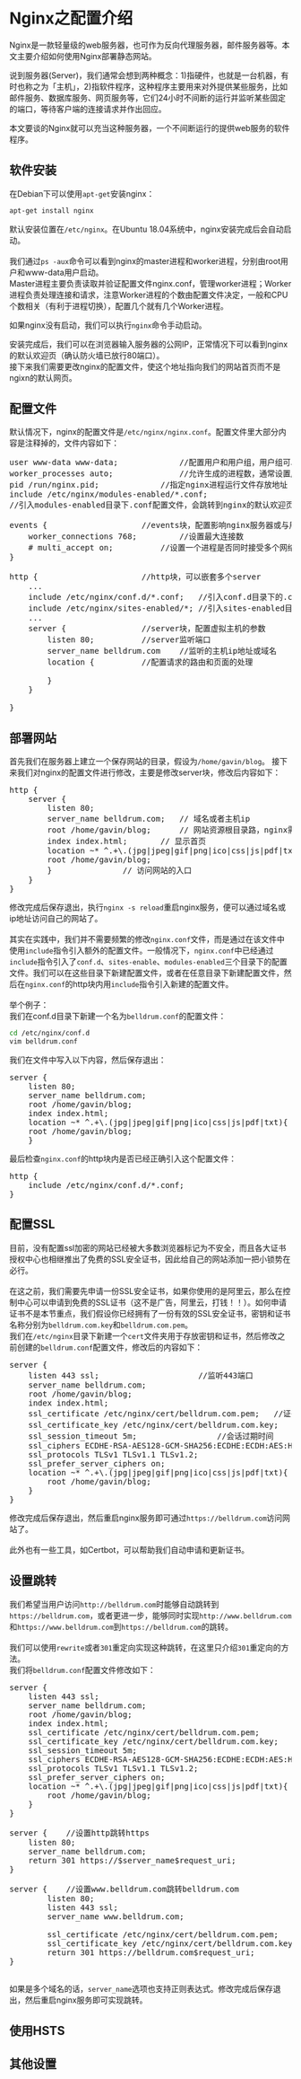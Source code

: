 # Nginx之配置介绍

Nginx是一款轻量级的web服务器，也可作为反向代理服务器，邮件服务器等。本文主要介绍如何使用Nginx部署静态网站。  

说到服务器(Server)，我们通常会想到两种概念：1)指硬件，也就是一台机器，有时也称之为「主机」，2)指软件程序，这种程序主要用来对外提供某些服务，比如邮件服务、数据库服务、网页服务等，它们24小时不间断的运行并监听某些固定的端口，等待客户端的连接请求并作出回应。  

本文要谈的Nginx就可以充当这种服务器，一个不间断运行的提供web服务的软件程序。  

## 软件安装

在Debian下可以使用`apt-get`安装nginx：  
```bash
apt-get install nginx
```
默认安装位置在`/etc/nginx`。在Ubuntu 18.04系统中，nginx安装完成后会自动启动。  
<br />
我们通过`ps -aux`命令可以看到nginx的master进程和worker进程，分别由root用户和www-data用户启动。  
Master进程主要负责读取并验证配置文件nginx.conf，管理worker进程；Worker进程负责处理连接和请求，注意Worker进程的个数由配置文件决定，一般和CPU个数相关（有利于进程切换），配置几个就有几个Worker进程。  

如果nginx没有启动，我们可以执行`nginx`命令手动启动。  

安装完成后，我们可以在浏览器输入服务器的公网IP，正常情况下可以看到nginx的默认欢迎页（确认防火墙已放行80端口）。  
接下来我们需要更改nginx的配置文件，使这个地址指向我们的网站首页而不是ngixn的默认网页。  

## 配置文件
默认情况下，nginx的配置文件是`/etc/nginx/nginx.conf`。配置文件里大部分内容是注释掉的，文件内容如下：  

<pre>
user www-data www-data;				//配置用户和用户组，用户组可以为空
worker_processes auto;				//允许生成的进程数，通常设置成和cpu数量相等
pid /run/nginx.pid;				//指定nginx进程运行文件存放地址
include /etc/nginx/modules-enabled/*.conf;
//引入modules-enabled目录下.conf配置文件，会跳转到nginx的默认欢迎页

events {					//events块，配置影响nginx服务器或与用户的网络连接
	worker_connections 768;			//设置最大连接数
	# multi_accept on;			//设置一个进程是否同时接受多个网络连接
}

http {						//http块，可以嵌套多个server
	...
	include /etc/nginx/conf.d/*.conf;	//引入conf.d目录下的.conf配置文件
	include /etc/nginx/sites-enabled/*;	//引入sites-enabled目录下的所有配置文件
	...
	server {				//server块，配置虚拟主机的参数
		listen 80;			//server监听端口
		server_name belldrum.com	//监听的主机ip地址或域名
		location {			//配置请求的路由和页面的处理

		}
	}

}
</pre>

## 部署网站
首先我们在服务器上建立一个保存网站的目录，假设为`/home/gavin/blog`。
接下来我们对nginx的配置文件进行修改，主要是修改server块，修改后内容如下：  
<pre>
http {
	server {
		listen 80;
		server_name belldrum.com;	// 域名或者主机ip
		root /home/gavin/blog;		// 网站资源根目录路，nginx需要有该目录的读取权限
		index index.html;		// 显示首页
		location ~* ^.+\.(jpg|jpeg|gif|png|ico|css|js|pdf|txt){
    	root /home/gavin/blog;
		}				// 访问网站的入口
	}
}
</pre>
修改完成后保存退出，执行`nginx -s reload`重启nginx服务，便可以通过域名或ip地址访问自己的网站了。  
<br />
其实在实践中，我们并不需要频繁的修改`nginx.conf`文件，而是通过在该文件中使用`include`指令引入额外的配置文件。一般情况下，`nginx.conf`中已经通过`include`指令引入了`conf.d`、`sites-enable`、`modules-enabled`三个目录下的配置文件。我们可以在这些目录下新建配置文件，或者在任意目录下新建配置文件，然后在`nginx.conf`的http块内用`include`指令引入新建的配置文件。  
<br />
举个例子：  
我们在conf.d目录下新建一个名为`belldrum.conf`的配置文件：  
```bash
cd /etc/nginx/conf.d
vim belldrum.conf
```
我们在文件中写入以下内容，然后保存退出：

<pre>
server {
	listen 80;
	server_name belldrum.com;
	root /home/gavin/blog;
	index index.html;
	location ~* ^.+\.(jpg|jpeg|gif|png|ico|css|js|pdf|txt){
    root /home/gavin/blog;
	}
</pre>  

最后检查`nginx.conf`的http块内是否已经正确引入这个配置文件：  
<pre>
http {
	include /etc/nginx/conf.d/*.conf;
}
</pre>

## 配置SSL
目前，没有配置ssl加密的网站已经被大多数浏览器标记为不安全，而且各大证书授权中心也相继推出了免费的SSL安全证书，因此给自己的网站添加一把小锁势在必行。  
<br />
在这之前，我们需要先申请一份SSL安全证书，如果你使用的是阿里云，那么在控制中心可以申请到免费的SSL证书（这不是广告，阿里云，打钱！！）。如何申请证书不是本节重点，我们假设你已经拥有了一份有效的SSL安全证书，密钥和证书名称分别为`belldrum.com.key`和`belldrum.com.pem`。  
我们在`/etc/nginx`目录下新建一个`cert`文件夹用于存放密钥和证书，然后修改之前创建的`belldrum.conf`配置文件，修改后的内容如下：  

<pre>
server {
	listen 443 ssl;						//监听443端口
	server_name belldrum.com; 
	root /home/gavin/blog;
	index index.html;
	ssl_certificate /etc/nginx/cert/belldrum.com.pem;	//证书路径
	ssl_certificate_key /etc/nginx/cert/belldrum.com.key;	//私钥路径
	ssl_session_timeout 5m;					//会话过期时间
	ssl_ciphers ECDHE-RSA-AES128-GCM-SHA256:ECDHE:ECDH:AES:HIGH:!NULL:!aNULL:!MD5:!ADH:!RC4;
	ssl_protocols TLSv1 TLSv1.1 TLSv1.2;
	ssl_prefer_server_ciphers on;
	location ~* ^.+\.(jpg|jpeg|gif|png|ico|css|js|pdf|txt){
		root /home/gavin/blog;
	}
}
</pre>

修改完成后保存退出，然后重启nginx服务即可通过`https://belldrum.com`访问网站了。  
<br />
此外也有一些工具，如Certbot，可以帮助我们自动申请和更新证书。  

## 设置跳转
我们希望当用户访问`http://belldrum.com`时能够自动跳转到`https://belldrum.com`，或者更进一步，能够同时实现`http://www.belldrum.com`和`https://www.belldrum.com`到`https://belldrum.com`的跳转。  
<br />
我们可以使用`rewrite`或者`301`重定向实现这种跳转，在这里只介绍`301`重定向的方法。  
我们将`belldrum.conf`配置文件修改如下：  
<pre>
server {
	listen 443 ssl;
	server_name belldrum.com; 
	root /home/gavin/blog;
	index index.html;
	ssl_certificate /etc/nginx/cert/belldrum.com.pem;
	ssl_certificate_key /etc/nginx/cert/belldrum.com.key;
	ssl_session_timeout 5m;
	ssl_ciphers ECDHE-RSA-AES128-GCM-SHA256:ECDHE:ECDH:AES:HIGH:!NULL:!aNULL:!MD5:!ADH:!RC4;
	ssl_protocols TLSv1 TLSv1.1 TLSv1.2;
	ssl_prefer_server_ciphers on;
	location ~* ^.+\.(jpg|jpeg|gif|png|ico|css|js|pdf|txt){
		root /home/gavin/blog;
	}
}

server {	//设置http跳转https
	listen 80;
	server_name belldrum.com;
	return 301 https://$server_name$request_uri;
}

server {	//设置www.belldrum.com跳转belldrum.com
        listen 80;
        listen 443 ssl;  
        server_name www.belldrum.com;

        ssl_certificate /etc/nginx/cert/belldrum.com.pem;
        ssl_certificate_key /etc/nginx/cert/belldrum.com.key;
        return 301 https://belldrum.com$request_uri;
}

</pre>

如果是多个域名的话，`server_name`选项也支持正则表达式。修改完成后保存退出，然后重启nginx服务即可实现跳转。  

## 使用HSTS
## 其他设置
<!--more-->
